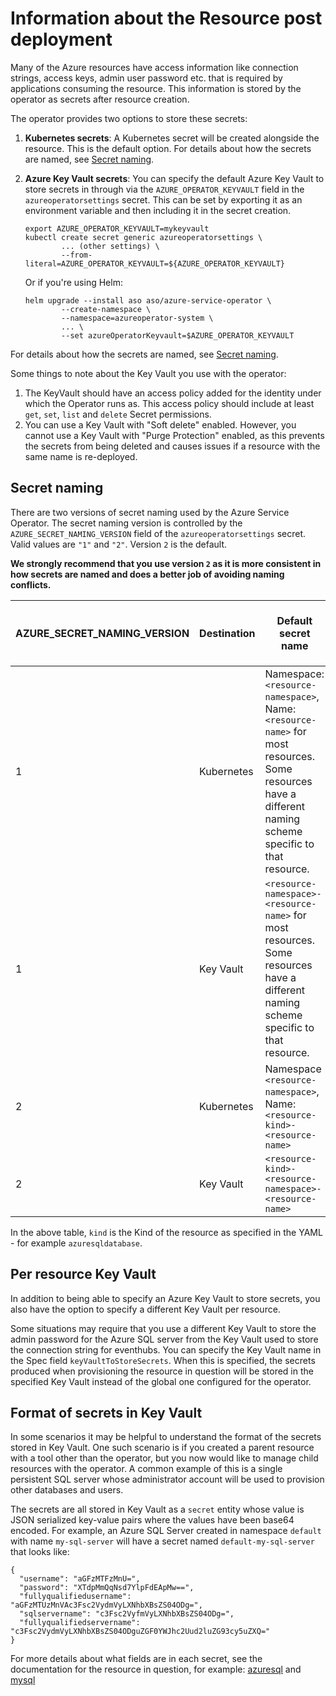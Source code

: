 # Information about the Resource post deployment

Many of the Azure resources have access information like connection strings, access keys, admin user password etc. that is required by applications consuming the resource.
This information is stored by the operator as secrets after resource creation.

The operator provides two options to store these secrets:

1. **Kubernetes secrets**: A Kubernetes secret will be created alongside the resource. This is the default option. For details about how the secrets are named, see [Secret naming](#secret-naming).

2. **Azure Key Vault secrets**: You can specify the default Azure Key Vault to store secrets in through via the `AZURE_OPERATOR_KEYVAULT` field in the `azureoperatorsettings` secret.
This can be set by exporting it as an environment variable and then including it in the secret creation.
    ```
    export AZURE_OPERATOR_KEYVAULT=mykeyvault
    kubectl create secret generic azureoperatorsettings \
            ... (other settings) \
            --from-literal=AZURE_OPERATOR_KEYVAULT=${AZURE_OPERATOR_KEYVAULT}
    ```
    Or if you're using Helm:
    ```
    helm upgrade --install aso aso/azure-service-operator \
            --create-namespace \
            --namespace=azureoperator-system \
            ... \
            --set azureOperatorKeyvault=$AZURE_OPERATOR_KEYVAULT
    ```

For details about how the secrets are named, see [Secret naming](#secret-naming).

Some things to note about the Key Vault you use with the operator:
1. The KeyVault should have an access policy added for the identity under which the Operator runs as.
   This access policy should include  at least `get`, `set`, `list` and `delete` Secret permissions.
2. You can use a Key Vault with "Soft delete" enabled. However, you cannot use a Key Vault with "Purge Protection" enabled, as this prevents the
   secrets from being deleted and causes issues if a resource with the same name is re-deployed.

## Secret naming

There are two versions of secret naming used by the Azure Service Operator. The secret naming version is controlled by the `AZURE_SECRET_NAMING_VERSION` field of the `azureoperatorsettings` secret.
Valid values are `"1"` and `"2"`. Version `2` is the default.

**We strongly recommend that you use version `2` as it is more consistent in how secrets are named and does a better job of avoiding naming conflicts.**

| AZURE_SECRET_NAMING_VERSION | Destination | Default secret name                                                                                                                                     | Secret name if `secretName` overridden in spec                                                                                                       |
|-----------------------------|-------------|---------------------------------------------------------------------------------------------------------------------------------------------------------|------------------------------------------------------------------------------------------------------------------------------------------------------|
| 1                           | Kubernetes  | Namespace: `<resource-namespace>`, Name: `<resource-name>` for most resources. Some resources have a different naming scheme specific to that resource. | Namespace: `<resource-namespace>`, Name: `<secretName>` for most resources. Some resources have a different naming scheme specific to that resource. |
| 1                           | Key Vault   | `<resource-namespace>-<resource-name>` for most resources. Some resources have a different naming scheme specific to that resource.                     | `<resource-namespace>-<secretName>` for most resources. Some resources have a different naming scheme specific to that resource.                     |
| 2                           | Kubernetes  | Namespace `<resource-namespace>`, Name: `<resource-kind>-<resource-name>`                                                                               | Namespace `<resource-namespace>`, Name: `<resource-kind>-<secretName>`                                                                               |
| 2                           | Key Vault   | `<resource-kind>-<resource-namespace>-<resource-name>`                                                                                                  | `<resource-kind>-<resource-namespace>-<secretName>`                                                                                                  |

In the above table, `kind` is the Kind of the resource as specified in the YAML - for example `azuresqldatabase`.

## Per resource Key Vault

In addition to being able to specify an Azure Key Vault to store secrets, you also have the option to specify a different Key Vault per resource.

Some situations may require that you use a different Key Vault to store the admin password for the Azure SQL server from the Key Vault used to store the connection string for eventhubs.
You can specify the Key Vault name in the Spec field  `keyVaultToStoreSecrets`. When this is specified, the secrets produced when provisioning the resource in question will be stored
in the specified Key Vault instead of the global one configured for the operator.

## Format of secrets in Key Vault
In some scenarios it may be helpful to understand the format of the secrets stored in Key Vault. One such scenario is if you created a parent resource with a tool other than the operator,
but you now would like to manage child resources with the operator. A common example of this is a single persistent SQL server whose administrator account will be used to provision other databases
and users.

The secrets are all stored in Key Vault as a `secret` entity whose value is JSON serialized key-value pairs where the values have been base64 encoded.
For example, an Azure SQL Server created in namespace `default` with name `my-sql-server` will have a secret named `default-my-sql-server` that looks like:
```
{
  "username": "aGFzMTFzMnU=",
  "password": "XTdpMmQqNsd7YlpFdEApMw==",
  "fullyqualifiedusername": "aGFzMTUzMnVAc3Fsc2VydmVyLXNhbXBsZS04ODg=",
  "sqlservername": "c3Fsc2VyfmVyLXNhbXBsZS04ODg=",
  "fullyqualifiedservername": "c3Fsc2VydmVyLXNhbXBsZS04ODguZGF0YWJhc2Uud2luZG93cy5uZXQ="
}
```

For more details about what fields are in each secret, see the documentation for the resource in question, for example: [azuresql](../services/azuresql.md) and [mysql](../services/mysql.md)
